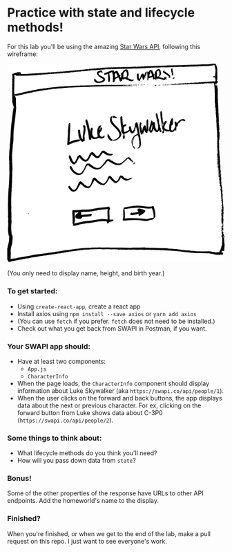 # Practice with state and lifecycle methods!

For this lab you'll be using the amazing [Star Wars API](http://swapi.co/), following this wireframe:

![wireframe](./swapi-wireframe.jpg)

(You only need to display name, height, and birth year.)

### To get started:

- Using `create-react-app`, create a react app
- Install axios using `npm install --save axios` or `yarn add axios`
- (You can use `fetch` if you prefer. `fetch` does not need to be installed.)
- Check out what you get back from SWAPI in Postman, if you want.

### Your SWAPI app should:

- Have at least two components: 
    - `App.js`
    - `CharacterInfo`
- When the page loads, the `CharacterInfo` component should display information about Luke Skywalker (aka `https://swapi.co/api/people/1`).
- When the user clicks on the forward and back buttons, the app displays data about the next or previous character. For ex, clicking on the forward button from Luke shows data about C-3P0 (`https://swapi.co/api/people/2`).

### Some things to think about:

- What lifecycle methods do you think you'll need?
- How will you pass down data from `state`?

### Bonus!

Some of the other properties of the response have URLs to other API endpoints. Add the homeworld's name to the display.

### Finished?

When you're finished, or when we get to the end of the lab, make a pull request on this repo. I just want to see everyone's work.